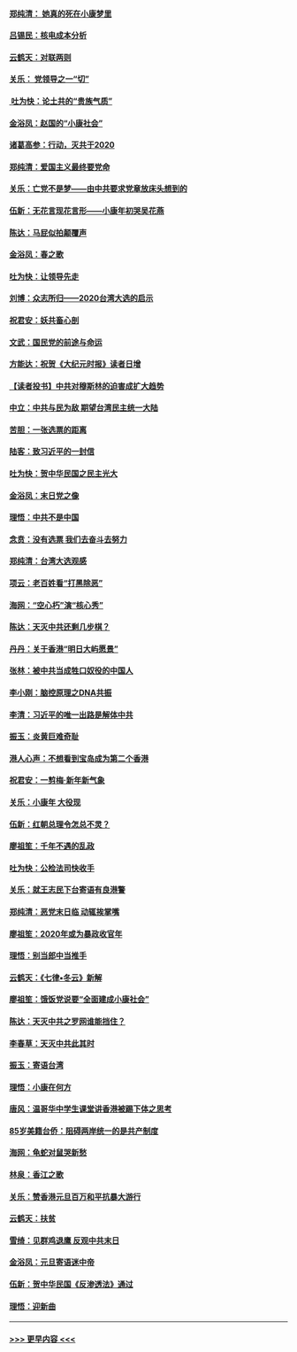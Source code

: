 #### [郑纯清： 她真的死在小康梦里](../pages/nsc993/n11806623.md?t=01210122) 
#### [吕锡民：核电成本分析](../pages/nsc993/n11806284.md?t=01210122) 
#### [云鹤天：对联两则](../pages/nsc993/n11805957.md?t=01210122) 
#### [关乐： 党领导之一“切”](../pages/nsc993/n11804505.md?t=01210122) 
#### [ 吐为快：论土共的“贵族气质”](../pages/nsc993/n11804490.md?t=01210122) 
#### [金浴凤：赵国的“小康社会”](../pages/nsc993/n11804452.md?t=01210122) 
#### [诸葛高参：行动，灭共于2020](../pages/nsc993/n11804120.md?t=01210122) 
#### [郑纯清：爱国主义最终要党命](../pages/nsc993/n11802197.md?t=01210122) 
#### [关乐：亡党不是梦——由中共要求党章放床头想到的](../pages/nsc993/n11802156.md?t=01210122) 
#### [伍新：无花言现花言形——小康年初哭吴花燕](../pages/nsc993/n11800044.md?t=01210122) 
#### [陈达：马屁似拍颠覆声](../pages/nsc993/n11800010.md?t=01210122) 
#### [金浴凤：春之歌](../pages/nsc993/n11797687.md?t=01210122) 
#### [吐为快：让领导先走](../pages/nsc993/n11797512.md?t=01210122) 
#### [刘博：众志所归——2020台湾大选的启示](../pages/nsc993/n11796878.md?t=01210122) 
#### [祝君安：妖共畜心剖](../pages/nsc993/n11794273.md?t=01210122) 
#### [文武：国民党的前途与命运](../pages/nsc993/n11794198.md?t=01210122) 
#### [方能达：祝贺《大纪元时报》读者日增](../pages/nsc993/n11793807.md?t=01210122) 
#### [【读者投书】中共对穆斯林的迫害成扩大趋势](../pages/nsc993/n11791371.md?t=01210122) 
#### [中立：中共与民为敌 期望台湾民主统一大陆](../pages/nsc993/n11790392.md?t=01210122) 
#### [苦胆：一张选票的距离](../pages/nsc993/n11788914.md?t=01210122) 
#### [陆客：致习近平的一封信](../pages/nsc993/n11788867.md?t=01210122) 
#### [吐为快：贺中华民国之民主光大](../pages/nsc993/n11788618.md?t=01210122) 
#### [金浴凤：末日党之像](../pages/nsc993/n11787475.md?t=01210122) 
#### [理悟：中共不是中国](../pages/nsc993/n11787463.md?t=01210122) 
#### [念贲：没有选票  我们去奋斗去努力](../pages/nsc993/n11787398.md?t=01210122) 
#### [郑纯清：台湾大选观感](../pages/nsc993/n11786210.md?t=01210122) 
#### [项云：老百姓看“打黑除恶”](../pages/nsc993/n11785398.md?t=01210122) 
#### [海网：“空心朽”演“核心秀”](../pages/nsc993/n11783874.md?t=01210122) 
#### [陈达：天灭中共还剩几步棋？](../pages/nsc993/n11783719.md?t=01210122) 
#### [丹丹：关于香港“明日大屿愿景”](../pages/nsc993/n11783273.md?t=01210122) 
#### [张林：被中共当成牲口奴役的中国人](../pages/nsc993/n11782397.md?t=01210122) 
#### [李小刚：脑控原理之DNA共振](../pages/nsc993/n11780962.md?t=01210122) 
#### [李清：习近平的唯一出路是解体中共](../pages/nsc993/n11780866.md?t=01210122) 
#### [振玉：炎黄巨难奇耻](../pages/nsc993/n11779632.md?t=01210122) 
#### [港人心声：不想看到宝岛成为第二个香港](../pages/nsc993/n11778817.md?t=01210122) 
#### [祝君安：一剪梅‧新年新气象](../pages/nsc993/n11776340.md?t=01210122) 
#### [关乐：小康年 大役现](../pages/nsc993/n11774213.md?t=01210122) 
#### [伍新：红朝总理令怎总不灵？](../pages/nsc993/n11770813.md?t=01210122) 
#### [廖祖笙：千年不遇的乱政](../pages/nsc993/n11770373.md?t=01210122) 
#### [吐为快：公检法司快收手](../pages/nsc993/n11770359.md?t=01210122) 
#### [关乐：就王志民下台寄语有良港警](../pages/nsc993/n11769903.md?t=01210122) 
#### [郑纯清：恶党末日临 动辄挨掌嘴](../pages/nsc993/n11769356.md?t=01210122) 
#### [廖祖笙：2020年或为暴政收官年](../pages/nsc993/n11768216.md?t=01210122) 
#### [理悟：别当郎中当推手](../pages/nsc993/n11768243.md?t=01210122) 
#### [云鹤天：《七律▪冬云》新解](../pages/nsc993/n11768204.md?t=01210122) 
#### [廖祖笙：饿饭党说要“全面建成小康社会”](../pages/nsc993/n11767482.md?t=01210122) 
#### [陈达：天灭中共之罗网谁能挡住？](../pages/nsc993/n11767465.md?t=01210122) 
#### [李春草：天灭中共此其时](../pages/nsc993/n11767452.md?t=01210122) 
#### [振玉：寄语台湾](../pages/nsc993/n11767432.md?t=01210122) 
#### [理悟：小康在何方](../pages/nsc993/n11767394.md?t=01210122) 
#### [唐风：温哥华中学生课堂讲香港被踢下体之思考](../pages/nsc993/n11766848.md?t=01210122) 
#### [85岁美籍台侨：阻碍两岸统一的是共产制度](../pages/nsc993/n11765043.md?t=01210122) 
#### [海网：龟蛇对鼠哭新愁](../pages/nsc993/n11764895.md?t=01210122) 
#### [林泉：香江之歌](../pages/nsc993/n11764415.md?t=01210122) 
#### [关乐：赞香港元旦百万和平抗暴大游行](../pages/nsc993/n11764382.md?t=01210122) 
#### [云鹤天：扶贫](../pages/nsc993/n11764245.md?t=01210122) 
#### [雪绮：见群鸡退鹰  反观中共末日](../pages/nsc993/n11762112.md?t=01210122) 
#### [金浴凤：元旦寄语迷中帝](../pages/nsc993/n11761788.md?t=01210122) 
#### [伍新：贺中华民国《反渗透法》通过](../pages/nsc993/n11761994.md?t=01210122) 
#### [理悟：迎新曲](../pages/nsc993/n11761152.md?t=01210122) 

----
#### [ >>> 更早内容 <<< ](../indexes/nsc993-earlier.md)
